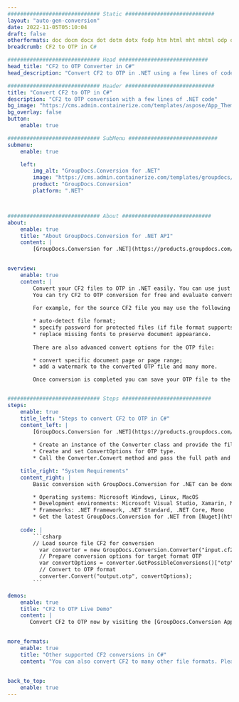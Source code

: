 ```yaml
---
############################# Static ############################
layout: "auto-gen-conversion"
date: 2022-11-05T05:10:04
draft: false
otherformats: doc docm docx dot dotm dotx fodp htm html mht mhtml odp odt otp pot potm potx pps ppsm ppsx ppt pptm pptx rtf
breadcrumb: CF2 to OTP in C#

############################# Head ############################
head_title: "CF2 to OTP Converter in C#"
head_description: "Convert CF2 to OTP in .NET using a few lines of code. Use the GroupDocs Document Conversion API to convert over 160 file formats."

############################# Header ############################
title: "Convert CF2 to OTP in C#"
description: "CF2 to OTP conversion with a few lines of .NET code"
bg_image: "https://cms.admin.containerize.com/templates/aspose/App_Themes/V3/images/bg/header1.png"
bg_overlay: false
button:
    enable: true

############################# SubMenu ############################
submenu:
    enable: true

    left:
        img_alt: "GroupDocs.Conversion for .NET"
        image: "https://cms.admin.containerize.com/templates/groupdocs/images/product-logos/90x90-noborder/groupdocs-conversion-net.png"
        product: "GroupDocs.Conversion"
        platform: ".NET"



############################# About ############################
about:
    enable: true
    title: "About GroupDocs.Conversion for .NET API"
    content: |
        [GroupDocs.Conversion for .NET](https://products.groupdocs.com/conversion/net/) can be used to convert Microsoft Word, Excel, PowerPoint, PDF, Visio and other formats. GroupDocs.Conversion is a standalone API that is suitable for back-end and internal systems where high performance is required. It does not depend on any software such as Microsoft or Open Office.
    

overview:
    enable: true
    content: |
        Convert your CF2 files to OTP in .NET easily. You can use just a couple of C# code lines in any platform of your choice like - Windows, Linux, macOS.
        You can try CF2 to OTP conversion for free and evaluate conversion results quality.  Along with simple file conversion scenarios you can try more advanced options for loading source CF2 file and for saving output OTP result. 
        
        For example, for the source CF2 file you may use the following load options:

        * auto-detect file format;
        * specify password for protected files (if file format supports it);
        * replace missing fonts to preserve document appearance.
        
        There are also advanced convert options for the OTP file:

        * convert specific document page or page range;
        * add a watermark to the converted OTP file and many more.

        Once conversion is completed you can save your OTP file to the local file path or any third-party storage like FTP, Amazon S3, Google Drive, Dropbox etc. Please note - to convert CF2 to OTP there is no need for any additional software installed - like MS Office, Open Office, Adobe Acrobat Reader etc.


############################# Steps ############################
steps:
    enable: true
    title_left: "Steps to convert CF2 to OTP in C#"
    content_left: |
        [GroupDocs.Conversion for .NET](https://products.groupdocs.com/conversion/net/) makes it easy for developers to convert a CF2 file to OTP with a few lines of code.
        
        * Create an instance of the Converter class and provide the file CF2 with the full path
        * Create and set ConvertOptions for OTP type.
        * Call the Converter.Convert method and pass the full path and format (OTP) as a parameter

    title_right: "System Requirements"
    content_right: |
        Basic conversion with GroupDocs.Conversion for .NET can be done in just a few simple steps. Our APIs are supported on all major platforms and operating systems. Before executing the code below, make sure you have the following prerequisites installed on your system.

        * Operating systems: Microsoft Windows, Linux, MacOS
        * Development environments: Microsoft Visual Studio, Xamarin, MonoDevelop
        * Frameworks: .NET Framework, .NET Standard, .NET Core, Mono
        * Get the latest GroupDocs.Conversion for .NET from [Nuget](https://www.nuget.org/packages/groupdocs.conversion)
         
    code: |
        ```csharp    
        // Load source file CF2 for conversion
          var converter = new GroupDocs.Conversion.Converter("input.cf2");
          // Prepare conversion options for target format OTP
          var convertOptions = converter.GetPossibleConversions()["otp"].ConvertOptions;
          // Convert to OTP format
          converter.Convert("output.otp", convertOptions);
        ```

demos:
    enable: true
    title: "CF2 to OTP Live Demo"
    content: |
       Convert CF2 to OTP now by visiting the [GroupDocs.Conversion App](https://products.groupdocs.app/conversion/family) website. Online demo has the following advantages
          

more_formats:
    enable: true
    title: "Other supported CF2 conversions in C#"
    content: "You can also convert CF2 to many other file formats. Please see the list below."
       
       
back_to_top:
    enable: true
---
```

